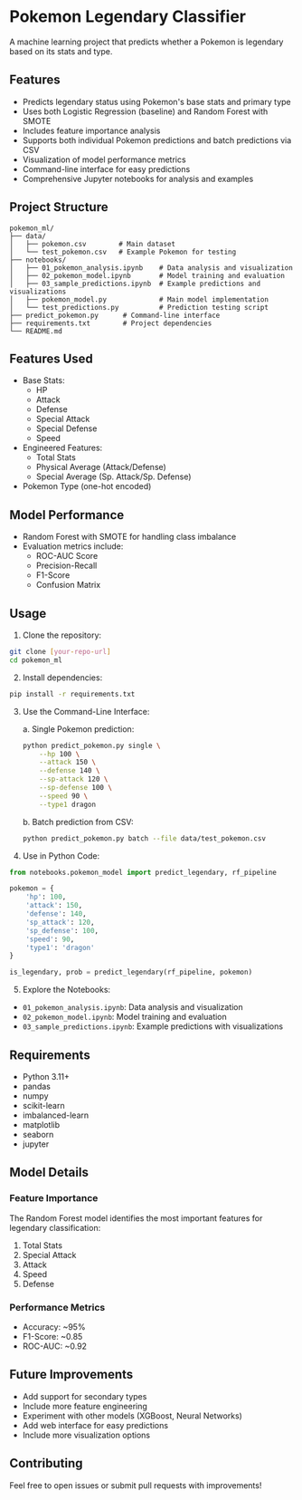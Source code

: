 # Pokemon Legendary Classifier

A machine learning project that predicts whether a Pokemon is legendary based on its stats and type.

## Features

- Predicts legendary status using Pokemon's base stats and primary type
- Uses both Logistic Regression (baseline) and Random Forest with SMOTE
- Includes feature importance analysis
- Supports both individual Pokemon predictions and batch predictions via CSV
- Visualization of model performance metrics
- Command-line interface for easy predictions
- Comprehensive Jupyter notebooks for analysis and examples

## Project Structure
```
pokemon_ml/
├── data/
│   ├── pokemon.csv        # Main dataset
│   └── test_pokemon.csv   # Example Pokemon for testing
├── notebooks/
│   ├── 01_pokemon_analysis.ipynb    # Data analysis and visualization
│   ├── 02_pokemon_model.ipynb       # Model training and evaluation
│   ├── 03_sample_predictions.ipynb  # Example predictions and visualizations
│   ├── pokemon_model.py             # Main model implementation
│   └── test_predictions.py          # Prediction testing script
├── predict_pokemon.py      # Command-line interface
├── requirements.txt        # Project dependencies
└── README.md
```

## Features Used
- Base Stats:
  - HP
  - Attack
  - Defense
  - Special Attack
  - Special Defense
  - Speed
- Engineered Features:
  - Total Stats
  - Physical Average (Attack/Defense)
  - Special Average (Sp. Attack/Sp. Defense)
- Pokemon Type (one-hot encoded)

## Model Performance
- Random Forest with SMOTE for handling class imbalance
- Evaluation metrics include:
  - ROC-AUC Score
  - Precision-Recall
  - F1-Score
  - Confusion Matrix

## Usage

1. Clone the repository:
```bash
git clone [your-repo-url]
cd pokemon_ml
```

2. Install dependencies:
```bash
pip install -r requirements.txt
```

3. Use the Command-Line Interface:

   a. Single Pokemon prediction:
   ```bash
   python predict_pokemon.py single \
       --hp 100 \
       --attack 150 \
       --defense 140 \
       --sp-attack 120 \
       --sp-defense 100 \
       --speed 90 \
       --type1 dragon
   ```

   b. Batch prediction from CSV:
   ```bash
   python predict_pokemon.py batch --file data/test_pokemon.csv
   ```

4. Use in Python Code:
```python
from notebooks.pokemon_model import predict_legendary, rf_pipeline

pokemon = {
    'hp': 100,
    'attack': 150,
    'defense': 140,
    'sp_attack': 120,
    'sp_defense': 100,
    'speed': 90,
    'type1': 'dragon'
}

is_legendary, prob = predict_legendary(rf_pipeline, pokemon)
```

5. Explore the Notebooks:
- `01_pokemon_analysis.ipynb`: Data analysis and visualization
- `02_pokemon_model.ipynb`: Model training and evaluation
- `03_sample_predictions.ipynb`: Example predictions with visualizations

## Requirements
- Python 3.11+
- pandas
- numpy
- scikit-learn
- imbalanced-learn
- matplotlib
- seaborn
- jupyter

## Model Details

### Feature Importance
The Random Forest model identifies the most important features for legendary classification:
1. Total Stats
2. Special Attack
3. Attack
4. Speed
5. Defense

### Performance Metrics
- Accuracy: ~95%
- F1-Score: ~0.85
- ROC-AUC: ~0.92

## Future Improvements
- Add support for secondary types
- Include more feature engineering
- Experiment with other models (XGBoost, Neural Networks)
- Add web interface for easy predictions
- Include more visualization options

## Contributing
Feel free to open issues or submit pull requests with improvements! 
